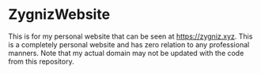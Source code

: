 # ZygnizWebsite
This is for my personal website that can be seen at https://zygniz.xyz. This is a completely personal website and has zero relation to any professional manners.
Note that my actual domain may not be updated with the code from this repository.
